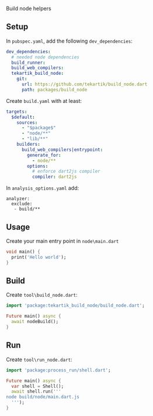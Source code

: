 Build node helpers

## Setup

In `pubspec.yaml`, add the following `dev_dependencies`:

```yaml
dev_dependencies:
  # needed node dependencies
  build_runner:
  build_web_compilers:
  tekartik_build_node:
    git:
      url: https://github.com/tekartik/build_node.dart
      path: packages/build_node
```

Create `build.yaml` with at least:

```yaml
targets:
  $default:
    sources:
      - "$package$"
      - "node/**"
      - "lib/**"
    builders:
      build_web_compilers|entrypoint:
        generate_for:
          - node/**
        options:
          # enforce dart2js compiler
          compiler: dart2js
```

In `analysis_options.yaml` add:

```
analyzer:
  exclude:
   - build/**
```
## Usage

Create your main entry point in `node\main.dart`

```dart
void main() {
  print('Hello world');
}
```

## Build

Create `tool\build_node.dart`:

```dart
import 'package:tekartik_build_node/build_node.dart';

Future main() async {
  await nodeBuild();
}
```

## Run

Create `tool\run_node.dart`:

```dart
import 'package:process_run/shell.dart';

Future main() async {
  var shell = Shell();
  await shell.run('''
node build/node/main.dart.js
  ''');
}
```
